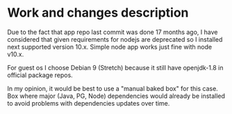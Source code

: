 # Work and changes description

Due to the fact that app repo last commit was done 17 months ago, I have considered
that given requirements for nodejs are deprecated so I installed next supported version 10.x.
Simple node app works just fine with node v10.x.

For guest os I choose Debian 9 (Stretch) because it still have openjdk-1.8 in official package repos.

In my opinion, it would be best to use a "manual baked box" for this case. 
Box where major (Java, PG, Node) dependencies would already be installed to avoid problems with dependencies updates over time.

